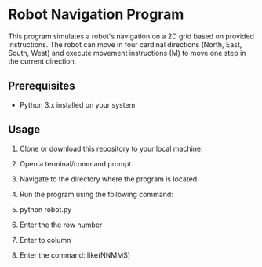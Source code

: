 # Robot Navigation Program

This program simulates a robot's navigation on a 2D grid based on provided instructions. The robot can move in four cardinal directions (North, East, South, West) and execute movement instructions (M) to move one step in the current direction.

## Prerequisites

- Python 3.x installed on your system.

## Usage

1. Clone or download this repository to your local machine.

2. Open a terminal/command prompt.

3. Navigate to the directory where the program is located.

4. Run the program using the following command:

5. python robot.py

6. Enter the the row number

7. Enter to column

8. Enter the command: like(NNMMS)